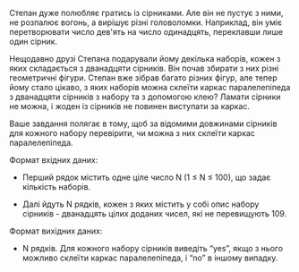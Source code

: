 Степан дуже полюбляє гратись із сірниками. Але він не пустує з ними, не розпалює вогонь, а вирішує різні головоломки. Наприклад, він уміє перетворювати число дев'ять на число одинадцять, переклавши лише один сірник.

Нещодавно друзі Степана подарували йому декілька наборів, кожен з яких складається з дванадцяти сірників. Він почав збирати з них різні геометричні фігури. Степан вже зібрав багато різних фігур, але тепер йому стало цікаво, з яких наборів можна склеїти каркас паралелепіпеда з дванадцяти сірників з набору та з допомогою клею? Ламати сірники не можна, і жоден із сірників не повинен виступати за каркас.

Ваше завдання полягає в тому, щоб за відомими довжинами сірників для кожного набору перевірити, чи можна з них склеїти каркас паралелепіпеда.

Формат вхідних даних:

- Перший рядок містить одне ціле число N (1 ≤ N ≤ 100), що задає кількість наборів.

- Далі йдуть N рядків, кожен з яких містить у собі опис набору сірників - дванадцять цілих доданих чисел, які не перевищують 109. 

Формат вихідних даних:

- N рядків. Для кожного набору сірників виведіть “yes”, якщо з нього можливо склеїти каркас паралелепіпеда, і “no” в іншому випадку.